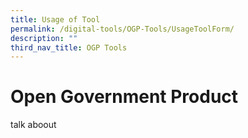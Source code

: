 ```yaml
---
title: Usage of Tool
permalink: /digital-tools/OGP-Tools/UsageToolForm/
description: ""
third_nav_title: OGP Tools
---
```

# Open Government Product
talk aboout